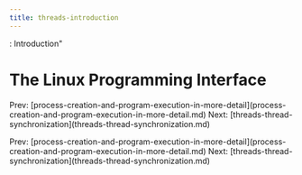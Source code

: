 ```yaml
---
title: threads-introduction
---
```


: Introduction\"

# The Linux Programming Interface

Prev:
\[process-creation-and-program-execution-in-more-detail](process-creation-and-program-execution-in-more-detail.md)
Next:
\[threads-thread-synchronization](threads-thread-synchronization.md)

Prev:
\[process-creation-and-program-execution-in-more-detail](process-creation-and-program-execution-in-more-detail.md)
Next:
\[threads-thread-synchronization](threads-thread-synchronization.md)
